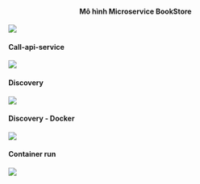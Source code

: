 <h4 style="text-align: center">Mô hình Microservice BookStore</h4>
<img src="https://i.imgur.com/9h0eAki.jpeg">
<br/>
<h4>Call-api-service</h4>
<img src="https://i.imgur.com/nwvAr0q.jpeg">
<h4>Discovery</h4>
<img src="https://i.imgur.com/DwUiNHs.png">
<h4>Discovery - Docker</h4>
<img src="https://i.imgur.com/5Gc2L55.png">
<h4>Container run</h4>
<img src="https://i.imgur.com/94m5cO9.png">
